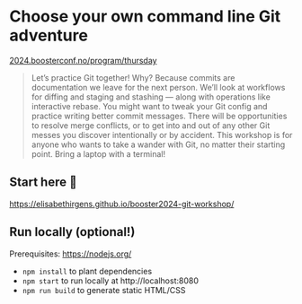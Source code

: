 # Choose your own command line Git adventure

[2024.boosterconf.no/program/thursday](https://2024.boosterconf.no/program/thursday/)

> Let’s practice Git together! Why? Because commits are documentation we leave for the next person. We’ll look at workflows for diffing and staging and stashing — along with operations like interactive rebase. You might want to tweak your Git config and practice writing better commit messages. There will be opportunities to resolve merge conflicts, or to get into and out of any other Git messes you discover intentionally or by accident. This workshop is for anyone who wants to take a wander with Git, no matter their starting point. Bring a laptop with a terminal!

## Start here 🌱

https://elisabethirgens.github.io/booster2024-git-workshop/

## Run locally (optional!)

Prerequisites: https://nodejs.org/

- `npm install` to plant dependencies
- `npm start` to run locally at http://localhost:8080
- `npm run build` to generate static HTML/CSS
